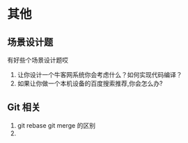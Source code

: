 # 其他

## 场景设计题

有好些个场景设计题哎

1. 让你设计一个牛客网系统你会考虑什么？如何实现代码编译？
2. 如果让你做一个本机设备的百度搜索推荐,你会怎么办?

## Git 相关

1. git rebase git merge 的区别
2. 
